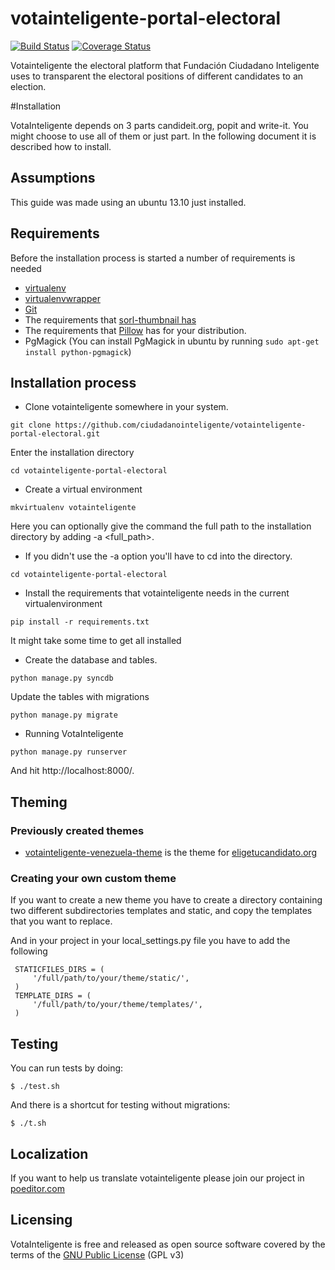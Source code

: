 votainteligente-portal-electoral
================================

[![Build Status](https://travis-ci.org/ciudadanointeligente/votainteligente-portal-electoral.png?branch=master)](https://travis-ci.org/ciudadanointeligente/votainteligente-portal-electoral)
[![Coverage Status](https://coveralls.io/repos/ciudadanointeligente/votainteligente-portal-electoral/badge.png?branch=master)](https://coveralls.io/r/ciudadanointeligente/votainteligente-portal-electoral?branch=master)

Votainteligente the electoral platform that Fundación Ciudadano Inteligente uses to transparent the electoral positions of different candidates to an election.

#Installation

VotaInteligente depends on 3 parts candideit.org, popit and write-it. You might choose to use all of them or just part. In the following document it is described how to install.

## Assumptions

This guide was made using an ubuntu 13.10 just installed.

## Requirements

Before the installation process is started a number of requirements is needed

- [virtualenv](https://pypi.python.org/pypi/virtualenv)
- [virtualenvwrapper](http://virtualenvwrapper.readthedocs.org/en/latest/)
- [Git](http://git-scm.com/)
- The requirements that [sorl-thumbnail has](http://sorl-thumbnail.readthedocs.org/en/latest/requirements.html)
- The requirements that [Pillow](http://pillow.readthedocs.org/en/3.1.x/installation.html#linux-installation) has for your distribution.
- PgMagick (You can install PgMagick in ubuntu by running `sudo apt-get install python-pgmagick`)

## Installation process

* Clone votainteligente somewhere in your system.

`git clone https://github.com/ciudadanointeligente/votainteligente-portal-electoral.git`

Enter the installation directory

`cd votainteligente-portal-electoral`

* Create a virtual environment

`mkvirtualenv votainteligente`

Here you can optionally give the command the full path to the installation directory by adding -a <full_path>.
* If you didn't use the -a option you'll have to cd into the directory.

`cd votainteligente-portal-electoral`

* Install the requirements that votainteligente needs in the current virtualenvironment

`pip install -r requirements.txt`

It might take some time to get all installed

* Create the database and tables.

`python manage.py syncdb`

Update the tables with migrations

`python manage.py migrate`


* Running VotaInteligente

`python manage.py runserver`

And hit http://localhost:8000/.

## Theming

### Previously created themes

* [votainteligente-venezuela-theme](https://github.com/ciudadanointeligente/votainteligente-venezuela-theme) is the theme for [eligetucandidato.org](http://eligetucandidato.org/)

### Creating your own custom theme

If you want to create a new theme you have to create a directory containing two different subdirectories templates and static, and copy the templates that you want to replace.

And in your project in your local_settings.py file you have to add the following

```
 STATICFILES_DIRS = (
     '/full/path/to/your/theme/static/',
 )
 TEMPLATE_DIRS = (
     '/full/path/to/your/theme/templates/',
 )
```
## Testing

You can run tests by doing:
```
$ ./test.sh
```

And there is a shortcut for testing without migrations:

```
$ ./t.sh
```

## Localization

If you want to help us translate votainteligente please join our project in [poeditor.com](https://poeditor.com/join/project?hash=6a3a384490bd4d69669db94c1cc22d78)

## Licensing

VotaInteligente is free and released as open source software covered by the terms of the [GNU Public License](http://www.gnu.org/licenses/gpl-3.0.html) (GPL v3)
